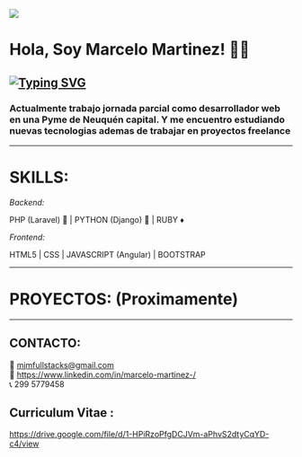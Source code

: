 ![](https://github.com/hebertdev1/hebertdev1/blob/master/javascript.gif)
#  Hola, Soy Marcelo Martinez! 👋👋


## [![Typing SVG](https://readme-typing-svg.herokuapp.com?color=%2336BCF7&lines=I'm+a+Full+Stack+Web+Developer)](https://git.io/typing-svg)

### Actualmente trabajo jornada parcial como desarrollador web en una Pyme de Neuquén capital. Y me encuentro estudiando nuevas tecnologias ademas de trabajar en proyectos freelance


------------


# SKILLS:
    
 _Backend:_
 
 PHP (Laravel) :elephant: | PYTHON (Django) :snake: | RUBY  :diamonds: 
 
 _Frontend:_
 
 HTML5 | CSS | JAVASCRIPT (Angular) | BOOTSTRAP                    
            
------------

# PROYECTOS: (Proximamente)

  ------------
## CONTACTO:

📧 mjmfullstacks@gmail.com 
  <br/>
💎 https://www.linkedin.com/in/marcelo-martinez-/
<br/>
📞 299 5779458
  
  ## Curriculum Vitae : 
  
  https://drive.google.com/file/d/1-HPiRzoPfgDCJVm-aPhvS2dtyCqYD-c4/view
